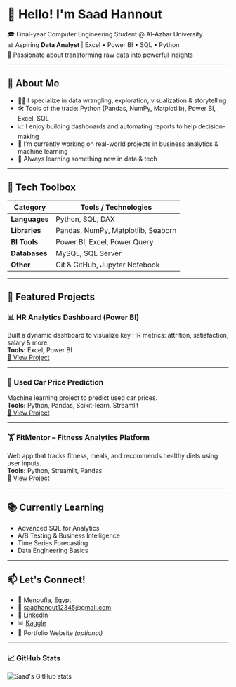 # 👋 Hello! I'm Saad Hannout

🎓 Final-year Computer Engineering Student @ Al-Azhar University  
📊 Aspiring **Data Analyst** | Excel • Power BI • SQL • Python  
🧠 Passionate about transforming raw data into powerful insights

---

## 📌 About Me

- 👨‍💻 I specialize in data wrangling, exploration, visualization & storytelling  
- 🛠️ Tools of the trade: Python (Pandas, NumPy, Matplotlib), Power BI, Excel, SQL  
- 📈 I enjoy building dashboards and automating reports to help decision-making  
- 🎯 I’m currently working on real-world projects in business analytics & machine learning  
- 🚀 Always learning something new in data & tech

---

## 🧰 Tech Toolbox

| Category       | Tools / Technologies |
|----------------|----------------------|
| **Languages**  | Python, SQL, DAX     |
| **Libraries**  | Pandas, NumPy, Matplotlib, Seaborn |
| **BI Tools**   | Power BI, Excel, Power Query |
| **Databases**  | MySQL, SQL Server    |
| **Other**      | Git & GitHub, Jupyter Notebook |

---

## 📂 Featured Projects

### 📊 HR Analytics Dashboard (Power BI)  
Built a dynamic dashboard to visualize key HR metrics: attrition, satisfaction, salary & more.  
**Tools:** Excel, Power BI  
[🔗 View Project](https://github.com/yourusername/hr-dashboard)

---

### 🚗 Used Car Price Prediction  
Machine learning project to predict used car prices.  
**Tools:** Python, Pandas, Scikit-learn, Streamlit  
[🔗 View Project](https://github.com/yourusername/used-car-price)

---

### 🏋️ FitMentor – Fitness Analytics Platform  
Web app that tracks fitness, meals, and recommends healthy diets using user inputs.  
**Tools:** Python, Streamlit, Pandas  
[🔗 View Project](https://github.com/yourusername/fitmentor)

---

## 📚 Currently Learning

- Advanced SQL for Analytics  
- A/B Testing & Business Intelligence  
- Time Series Forecasting  
- Data Engineering Basics

---

## 📫 Let's Connect!

- 📍 Menoufia, Egypt  
- 📧 saadhanout12345@gmail.com  
- 🔗 [LinkedIn](https://www.linkedin.com/in/your-link)  
- 📊 [Kaggle](https://www.kaggle.com/yourkaggleprofile)  
- 💼 Portfolio Website *(optional)*

---

### 📈 GitHub Stats

![Saad's GitHub stats](https://github-readme-stats.vercel.app/api?username=yourusername&show_icons=true&theme=tokyonight)
